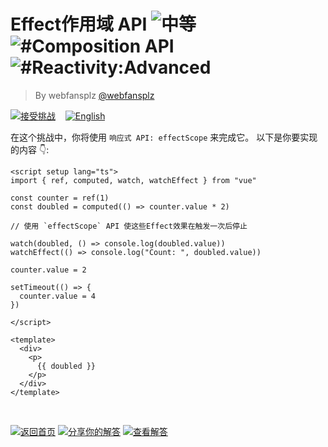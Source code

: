<!--info-header-start--><h1>Effect作用域 API <img src="https://img.shields.io/badge/-%E4%B8%AD%E7%AD%89-d9901a" alt="中等"/> <img src="https://img.shields.io/badge/-%23Composition%20API-999" alt="#Composition API"/> <img src="https://img.shields.io/badge/-%23Reactivity%3AAdvanced-999" alt="#Reactivity:Advanced"/></h1><blockquote><p>By webfansplz <a href="https://github.com/webfansplz" target="_blank">@webfansplz</a></p></blockquote><p><a href="https://sfc.vuejs.org/#eNpdUctugzAQ/JWRT6RCQY16iiBSVPXQW6X26EMILAQVbMuP9ID49y6vJMrJ6x3PeGa3F0djttdAYi9SV9jGeDjywaDNVZ1J4Z0UB6mazmjr0cNSFaPQnQmeyhh/uS8uy/FRVVR4DKis7iAFq0ohlVSFVs4zKShPFtmoEb1u1n6pw7mlkvurbBRtkB1Wwvaat4Hwgh1TpEoSBEfwF8KJph+/C23ohOPXJ7xGl/9OKL+ZYQfntWGoJm5b5NXo4kyNquFtU9dk+XetChrlpyTR4inG6kQ53dK21fUKza42bOkh+834/bkU72OMPc8jXqPeueMMHkNm2I1N3sBP05EOq2IvFZ7mkeFNqmHSSJN5c7wnvnjqTJt74huQls11Krg0SwH0/W3qw7CgyQynycxIkwcdMfwDpH69fA==" target="_blank"><img src="https://img.shields.io/badge/-%E6%8E%A5%E5%8F%97%E6%8C%91%E6%88%98-213547?logo=vue.js&logoColor=42b883" alt="接受挑战"/></a> &nbsp;&nbsp;&nbsp;<a href="./README.md" target="_blank"><img src="https://img.shields.io/badge/-English-gray" alt="English"/></a> </p><!--info-header-end-->


在这个挑战中，你将使用 `响应式 API: effectScope` 来完成它。
以下是你要实现的内容 👇: 

```vue
<script setup lang="ts">
import { ref, computed, watch, watchEffect } from "vue"

const counter = ref(1)
const doubled = computed(() => counter.value * 2)

// 使用 `effectScope` API 使这些Effect效果在触发一次后停止

watch(doubled, () => console.log(doubled.value))
watchEffect(() => console.log("Count: ", doubled.value))

counter.value = 2

setTimeout(() => {
  counter.value = 4
})

</script>

<template>
  <div>
    <p>
      {{ doubled }}
    </p>
  </div>
</template>


```
<!--info-footer-start--><br><a href="../../README.zh-CN.md" target="_blank"><img src="https://img.shields.io/badge/-%E8%BF%94%E5%9B%9E%E9%A6%96%E9%A1%B5-grey" alt="返回首页"/></a> <a href="https://github.com/webfansplz/vuejs-challenges/issues/new?labels=answer,zh-CN&template=1-answer.zh-CN.md&title=8%20-%20Effect%E4%BD%9C%E7%94%A8%E5%9F%9F%20API" target="_blank"><img src="https://img.shields.io/badge/-%E5%88%86%E4%BA%AB%E4%BD%A0%E7%9A%84%E8%A7%A3%E7%AD%94-teal" alt="分享你的解答"/></a> <a href="https://github.com/webfansplz/vuejs-challenges/issues?q=label%3A8+label%3Aanswer" target="_blank"><img src="https://img.shields.io/badge/-%E6%9F%A5%E7%9C%8B%E8%A7%A3%E7%AD%94-de5a77?logo=awesome-lists&logoColor=white" alt="查看解答"/></a> <!--info-footer-end-->
